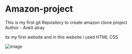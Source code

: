 # Amazon-project
This is my first git Repository to create amazon clone project
<br>
Author - Ankit atray


its my first website and in this website i used HTML CSS

![image](https://github.com/user-attachments/assets/49a1c280-ad4b-4d5b-bacb-11d4998ad143)








